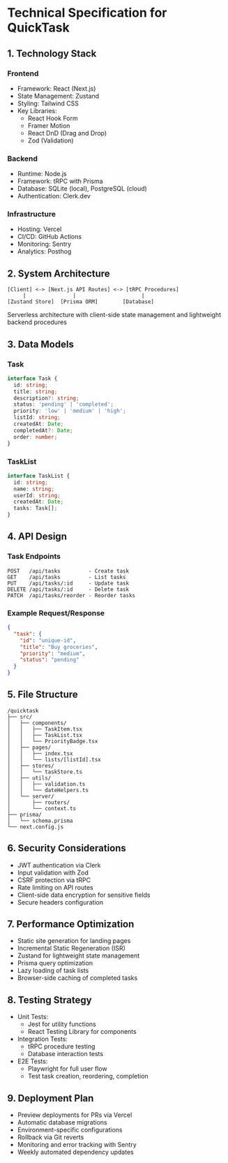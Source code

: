 # Technical Specification for QuickTask

## 1. Technology Stack
### Frontend
- Framework: React (Next.js)
- State Management: Zustand
- Styling: Tailwind CSS
- Key Libraries: 
  - React Hook Form
  - Framer Motion
  - React DnD (Drag and Drop)
  - Zod (Validation)

### Backend
- Runtime: Node.js
- Framework: tRPC with Prisma
- Database: SQLite (local), PostgreSQL (cloud)
- Authentication: Clerk.dev

### Infrastructure
- Hosting: Vercel
- CI/CD: GitHub Actions
- Monitoring: Sentry
- Analytics: Posthog

## 2. System Architecture
```
[Client] <-> [Next.js API Routes] <-> [tRPC Procedures] 
     |               |                     |
[Zustand Store]  [Prisma ORM]        [Database]
```
Serverless architecture with client-side state management and lightweight backend procedures

## 3. Data Models
### Task
```typescript
interface Task {
  id: string;
  title: string;
  description?: string;
  status: 'pending' | 'completed';
  priority: 'low' | 'medium' | 'high';
  listId: string;
  createdAt: Date;
  completedAt?: Date;
  order: number;
}
```

### TaskList
```typescript
interface TaskList {
  id: string;
  name: string;
  userId: string;
  createdAt: Date;
  tasks: Task[];
}
```

## 4. API Design
### Task Endpoints
```
POST   /api/tasks         - Create task
GET    /api/tasks         - List tasks
PUT    /api/tasks/:id     - Update task
DELETE /api/tasks/:id     - Delete task
PATCH  /api/tasks/reorder - Reorder tasks
```

### Example Request/Response
```json
{
  "task": {
    "id": "unique-id",
    "title": "Buy groceries",
    "priority": "medium",
    "status": "pending"
  }
}
```

## 5. File Structure
```
/quicktask
├── src/
│   ├── components/
│   │   ├── TaskItem.tsx
│   │   ├── TaskList.tsx
│   │   └── PriorityBadge.tsx
│   ├── pages/
│   │   ├── index.tsx
│   │   └── lists/[listId].tsx
│   ├── stores/
│   │   └── taskStore.ts
│   ├── utils/
│   │   ├── validation.ts
│   │   └── dateHelpers.ts
│   └── server/
│       ├── routers/
│       └── context.ts
├── prisma/
│   └── schema.prisma
└── next.config.js
```

## 6. Security Considerations
- JWT authentication via Clerk
- Input validation with Zod
- CSRF protection via tRPC
- Rate limiting on API routes
- Client-side data encryption for sensitive fields
- Secure headers configuration

## 7. Performance Optimization
- Static site generation for landing pages
- Incremental Static Regeneration (ISR)
- Zustand for lightweight state management
- Prisma query optimization
- Lazy loading of task lists
- Browser-side caching of completed tasks

## 8. Testing Strategy
- Unit Tests: 
  - Jest for utility functions
  - React Testing Library for components
- Integration Tests: 
  - tRPC procedure testing
  - Database interaction tests
- E2E Tests: 
  - Playwright for full user flow
  - Test task creation, reordering, completion

## 9. Deployment Plan
- Preview deployments for PRs via Vercel
- Automatic database migrations
- Environment-specific configurations
- Rollback via Git reverts
- Monitoring and error tracking with Sentry
- Weekly automated dependency updates